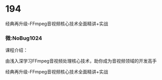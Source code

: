 # 194
经典再升级-FFmpeg音视频核心技术全面精讲+实战
### 微:NoBug1024 


课程介绍：

由浅入深学习FFmpeg音视频处理核心技术，助你成为音视频领域的开发高手

经典再升级-FFmpeg音视频核心技术全面精讲+实战
